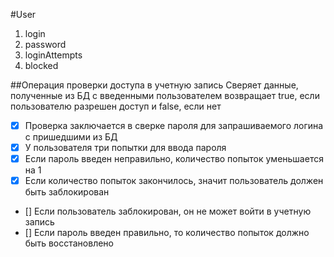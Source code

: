 #User

1. login
2. password
3. loginAttempts
4. blocked

##Операция проверки доступа в учетную запись Сверяет данные, полученные из БД с введенными пользователем возвращает true, если пользователю разрешен доступ и false, если нет

 - [x] Проверка заключается в сверке пароля для запрашиваемого логина с пришедшими из БД
 - [x] У пользователя три попытки для ввода пароля
 - [x] Если пароль введен неправильно, количество попыток уменьшается на 1
 - [x] Если количество попыток закончилось, значит пользователь должен быть заблокирован
 - [] Если пользователь заблокирован, он не может войти в учетную запись
 - [] Если пароль введен правильно, то количество попыток должно быть восстановлено